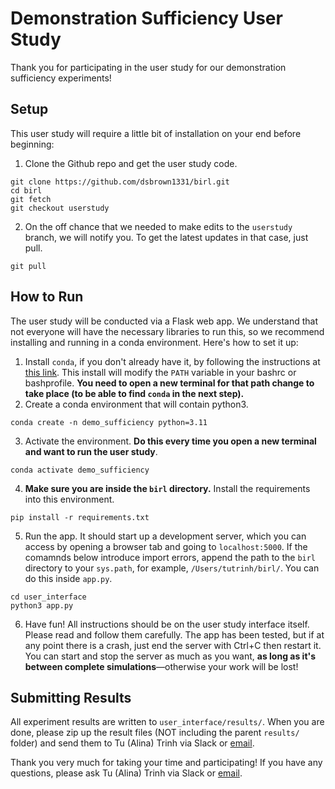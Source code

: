 # Demonstration Sufficiency User Study

Thank you for participating in the user study for our demonstration sufficiency experiments!

## Setup
This user study will require a little bit of installation on your end before beginning:
1. Clone the Github repo and get the user study code.
```
git clone https://github.com/dsbrown1331/birl.git
cd birl
git fetch
git checkout userstudy
```
2. On the off chance that we needed to make edits to the `userstudy` branch, we will notify you. To get the latest updates in that case, just pull.
```
git pull
```

## How to Run
The user study will be conducted via a Flask web app. We understand that not everyone will have the necessary libraries to run this, so we recommend installing and running in a conda environment. Here's how to set it up:
1. Install `conda`, if you don't already have it, by following the instructions at [this link](https://docs.conda.io/projects/conda/en/latest/user-guide/install/). This install will modify the `PATH` variable in your bashrc or bashprofile. **You need to open a new terminal for that path change to take place (to be able to find `conda` in the next step).**
2. Create a conda environment that will contain python3.
```
conda create -n demo_sufficiency python=3.11
```
3. Activate the environment. **Do this every time you open a new terminal and want to run the user study**.
```
conda activate demo_sufficiency
```
4. **Make sure you are inside the `birl` directory.** Install the requirements into this environment.
```
pip install -r requirements.txt
```
5. Run the app. It should start up a development server, which you can access by opening a browser tab and going to `localhost:5000`. If the comamnds below introduce import errors, append the path to the `birl` directory to your `sys.path`, for example, `/Users/tutrinh/birl/`. You can do this inside `app.py`.
```
cd user_interface
python3 app.py
```
6. Have fun! All instructions should be on the user study interface itself. Please read and follow them carefully. The app has been tested, but if at any point there is a crash, just end the server with Ctrl+C then restart it. You can start and stop the server as much as you want, **as long as it's between complete simulations**—otherwise your work will be lost!

## Submitting Results
All experiment results are written to `user_interface/results/`. When you are done, please zip up the result files (NOT including the parent `results/` folder) and send them to Tu (Alina) Trinh via Slack or [email](mailto:tutrinh@berkeley.edu).

Thank you very much for taking your time and participating! If you have any questions, please ask Tu (Alina) Trinh via Slack or [email](mailto:tutrinh@berkeley.edu).

